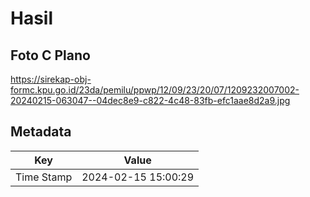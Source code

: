 # Hasil

## Foto C Plano

https://sirekap-obj-formc.kpu.go.id/23da/pemilu/ppwp/12/09/23/20/07/1209232007002-20240215-063047--04dec8e9-c822-4c48-83fb-efc1aae8d2a9.jpg


## Metadata

| Key        | Value               |
| ---------- | ------------------- |
| Time Stamp | 2024-02-15 15:00:29 |



